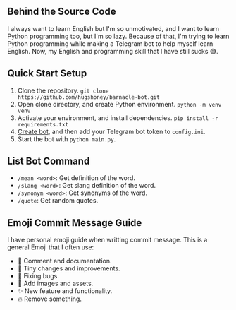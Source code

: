 ## Behind the Source Code
I always want to learn English but I'm so unmotivated, and I want to learn Python programming too, but I'm so lazy. Because of that, I'm trying to learn Python programming while making a Telegram bot to help myself learn English. Now, my English and programming skill that I have still sucks :sweat_smile:.

## Quick Start Setup
1. Clone the repository. `git clone https://github.com/hugshoney/barnacle-bot.git`
2. Open clone directory, and create Python environment. `python -m venv venv`
3. Activate your environment, and install dependencies. `pip install -r requirements.txt`
4. [Create bot](https://core.telegram.org/bots#6-botfather), and then add your Telegram bot token to `config.ini`.
5. Start the bot with `python main.py`.

## List Bot Command
- `/mean <word>`: Get definition of the word.
- `/slang <word>`: Get slang definition of the word.
- `/synonym <word>`: Get synonyms of the word.
- `/quote`: Get random quotes.

## Emoji Commit Message Guide
I have personal emoji guide when writting commit message. This is a general Emoji that I often use:
- :pencil: Comment and documentation.
- :wrench: Tiny changes and improvements.
- :bug: Fixing bugs.
- :art: Add images and assets.
- :sparkles: New feature and functionality.
- :fire: Remove something.
